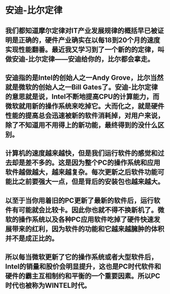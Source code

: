 # 安迪-比尔定律

## 我们都知道摩尔定律对IT产业发展规律的概括早已被证明是正确的，硬件产业确实在以每18到20个月的速度实现性能翻番。最近我又学习到了一个新的的定律，叫做安迪-比尔定律——安迪给你的，比尔都会拿走。
 
## 安迪指的是Intel的创始人之一Andy Grove，比尔当然就是微软的创始人之一Bill Gates了。安迪-比尔定律的意思就是说，Intel不断地提高CPU的计算能力，而微软就用新的操作系统来吃掉它。大而化之，就是硬件性能的提高总会迅速被新的软件消耗掉，对用户来说，除了不知道用不用得上的新功能，最终得到的没什么区别。

##  计算机的速度越来越快，但是我们运行软件的感觉和过去却是差不多的。这是因为整个PC的操作系统和应用软件越做越大，越来越复杂。每次更新之后软件功能可能比之前要强大一点，但是背后的安装包也越来越大。

## 以至于当你用着旧的PC更新了最新的软件后，运行软件有可能就会比较卡。因此你也就不得不换新机了。微软的操作系统以及各种PC应用软件吃掉了硬件快速发展带来的红利，因为软件的功能和它越来越臃肿的体积并不是成正比的。

## 所以每当微软更新了它的操作系统或者大型软件后，Intel的销量和股价会明显提升，这也是PC时代软件和硬件的霸主互相制约和平衡的一个重要因素。所以PC时代也被称为WINTEL时代。
